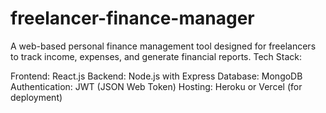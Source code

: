 # freelancer-finance-manager
 A web-based personal finance management tool designed for freelancers to track income, expenses, and generate financial reports.
Tech Stack:

Frontend: React.js
Backend: Node.js with Express
Database: MongoDB
Authentication: JWT (JSON Web Token)
Hosting: Heroku or Vercel (for deployment)
